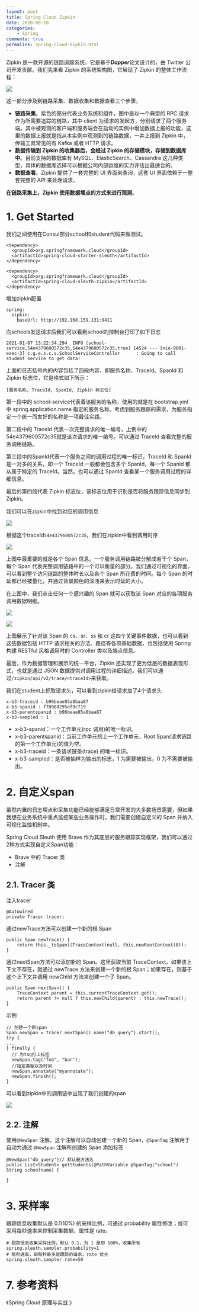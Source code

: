```yaml
---
layout: post
title: Spring Cloud Zipkin
date: 2020-09-10
categories:
    - Spring
comments: true
permalink: spring-cloud-zipkin.html
---
```


Zipkin 是一款开源的链路追踪系统，它是基于***Dapper***论文设计的，由 Twitter 公司开发贡献。我们先来看 Zipkin 的系统架构图，它展现了 Zipkin 的整体工作流程：

![](/assets/images/posts/zipkin/zipkin-0.png)

这一部分涉及到链路采集、数据收集和数据查看三个步骤，

- **链路采集**。紫色的部分代表业务系统和组件，图中是以一个典型的 RPC 请求作为所需要追踪的链路，其中 client  为请求的发起方，分别请求了两个服务端。其中被观测的客户端和服务端会在启动的实例中增加数据上报的功能，这里的数据上报就是指从本实例中观测到的链路数据，一并上报到 Zipkin 中，传输工具常见的有 Kafka 或者 HTTP 请求。
- **数据传输到 Zipkin 的收集器后，会经过 Zipkin 的存储模块，存储到数据库中**。目前支持的数据库有 MySQL、ElasticSearch、Cassandra 这几种类型，具体的数据库选择可以根据公司内部运维的实力评估出最适合的。
- **数据查看**。Zipkin 提供了一套完整的 UI 界面来查询，这套 UI 界面依赖于一整套完整的 API 来处理请求。

**在链路采集上，Zipkin 使用数据埋点的方式来进行观测**。

# 1. Get Started

我们之间使用在Consul部分school和student代码来做测试。

```
<dependency>
  <groupId>org.springframework.cloud</groupId>
  <artifactId>spring-cloud-starter-sleuth</artifactId>
</dependency>

<dependency>
  <groupId>org.springframework.cloud</groupId>
  <artifactId>spring-cloud-sleuth-zipkin</artifactId>
</dependency>
```

增加zipkin配置

```
spring:
  zipkin:
    baseUrl: http://192.168.159.131:9411
```

向schools发送请求后我们可以看到school的控制台打印了如下日志

```
2021-01-07 13:22:34.294  INFO [school-service,54e4379600572c35,54e4379600572c35,true] 14524 --- [nio-9001-exec-3] c.g.e.s.c.s.SchoolServiceController      : Going to call student service to get data!
```

上面的日志括号内的内容包括了四段内容，即服务名称、TraceId、SpanId 和 Zipkin 标志位，它是格式如下所示：

```
[服务名称, TraceId, SpanId, Zipkin 标志位]
```

第一段中的 school-service代表着该服务的名称，使用的就是在 bootstrap.yml 中 spring.application.name 指定的服务名称。考虑到服务跟踪的需求，为服务指定一个统一而友好的名称是一项最佳实践。

第二段中的 TraceId 代表一次完整请求的唯一编号，上例中的 54e4379600572c35就是该次请求的唯一编号。可以通过 TraceId 查看完整的服务调用链路。

第三段中的SpanId代表一个服务之间的调用过程的唯一标识，TraceId 和 SpanId 是一对多的关系，即一个  TraceId 一般都会包含多个 SpanId，每一个 SpanId 都从属于特定的 TraceId。当然，也可以通过 SpanId  查看某一个服务调用过程的详细信息。

最后的第四段代表 Zipkin 标志位，该标志位用于识别是否将服务跟踪信息同步到 Zipkin。

我们可以在zipkin中找到对应的调用信息

![](/assets/images/posts/zipkin/zipkin-1.png)

根据这个traceId`54e4379600572c35`，我们在zipkin中看到调用时序

![](/assets/images/posts/zipkin/zipkin-2.png)

上图中最重要的就是各个 Span 信息。一个服务调用链路被分解成若干个 Span，每个 Span 代表完整调用链路中的一个可以衡量的部分。我们通过可视化的界面，可以看到整个访问链路的整体时长以及各个 Span 所花费的时间。每个 Span 的时延都已经被量化，并通过背景颜色的深浅来表示时延的大小。

在上图中，我们点击任何一个感兴趣的 Span 就可以获取该 Span 对应的各项服务调用数据明细。

![](/assets/images/posts/zipkin/zipkin-3.png)

![](/assets/images/posts/zipkin/zipkin-4.png)

上图展示了针对该 Span 的 cs、sr、ss 和 cr 这四个关键事件数据，也可以看到这些数据包括 HTTP 请求相关的方法、路径等各项基础数据，也包括使用 Spring 构建 RESTful 风格调用时的 Controller 类以及端点信息。

最后，作为数据管理和展示的统一平台，Zipkin 还实现了更为低层的数据表现形式，也就是通过 JSON 数据提供对调用过程的详细描述。我们可以通过`/zipkin/api/v2/trace/<traceId>`来获取。

我们在student上抓取请求头，可以看到zipkin给请求加了4个请求头

```
x-b3-traceid : b96beae85a8baa87
x-b3-spanid : f70988295ef9c719
x-b3-parentspanid : b96beae85a8baa87
x-b3-sampled : 1
```

- x-b3-spanid：一个工作单元(rpc 调用)的唯一标识。
- x-b3-parentspanid：当前工作单元的上一个工作单元，Root Span(请求链路的第一个工作单元)的值为空。
- x-b3-traceid：一条请求链条(trace) 的唯一标识。
- x-b3-sampled：是否被抽样为输出的标志，1 为需要被输出，0 为不需要被输出。

# 2. 自定义span

虽然内置的日志埋点和采集功能已经能够满足日常开发的大多数场景需要，但如果我想在业务系统中重点监控某些业务操作时，我们需要创建自定义的 Span 并纳入可视化监控机制中。

Spring Cloud Sleuth 使用 Brave 作为其底层的服务跟踪实现框架，我们可以通过2种方式实现自定义Span功能：

- Brave 中的 Tracer 类
- 注解

## 2.1. Tracer 类

注入tracer

```
@Autowired
private Tracer tracer;
```

通过newTrace方法可以创建一个新的根 Span

```
public Span newTrace() {
	return this._toSpan((TraceContext)null, this.newRootContext(0));
}
```

通过nextSpan方法可以添加新的 Span。这里获取当前 TraceContext，如果该上下文不存在，就通过 newTrace 方法来创建一个新的根 Span；如果存在，则基于这个上下文并调用 newChild 方法来创建一个子 Span。

```
public Span nextSpan() {
	TraceContext parent = this.currentTraceContext.get();
	return parent != null ? this.newChild(parent) : this.newTrace();
}
```

示例

```
// 创建一个新span
Span newSpan = tracer.nextSpan().name("db_query").start();
try {
...
} finally {
  // 为tag打上标签
  newSpan.tag("foo", "bar");
  //指定类型以及时间
  newSpan.annotate("myannotate");
  newSpan.finish();
}
```

可以看到zipkin中的调用链中出现了我们创建的span

![](/assets/images/posts/zipkin/zipkin-5.png)

## 2.2. 注解

使用`@NewSpan` 注解，这个注解可以自动创建一个新的 Span，`@SpanTag` 注解用于自动为通过 `@NewSpan` 注解所创建的 Span 添加标签

```
@NewSpan("db_query")// 默认是方法名
public List<Student> getStudents(@PathVariable @SpanTag("school") String schoolname) {

}
```

# 3. 采样率

跟踪信息收集默认是 0.1(10%) 的采样比例，可通过 probability 属性修改；或可采用每秒速率来控制采集数据，属性是 rate。

```
# 跟踪信息收集采样比例，默认 0.1，为 1 是即 100%，收集所有
spring.sleuth.sampler.probability=1
# 每秒速率，即每秒最多能跟踪的请求，rate 优先
spring.sleuth.sampler.rate=50
```

# 7. 参考资料

《Spring Cloud 原理与实战 》